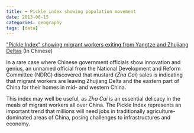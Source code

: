 ```yaml
---
title: ➠ Pickle index showing population movement
date: 2013-08-15
categories: geography
tags: [data]
---
```


["Pickle Index" showing migrant workers exiting from Yangtze and Zhujiang Deltas](http://news.xinhuanet.com/2013-08/10/c_116891518.htm) (In Chinese)

In a rare case where Chinese government officials show innovation and genius, an unnamed official from the National Development and Reform Committee (NDRC) discovered that mustard (*Zha Cai*) sales is indicating that migrant workers are leaving Zhujiang Delta and the eastern part of China for their homes in mid- and western China.

This index may well be useful, as *Zha Cai* is an essential delicacy in the meals of migrant workers all over China. The Pickle Index represents an important trend that millions will need jobs in traditionally agriculture-dominated areas of China, posing challenges to infrastructures and economy.
